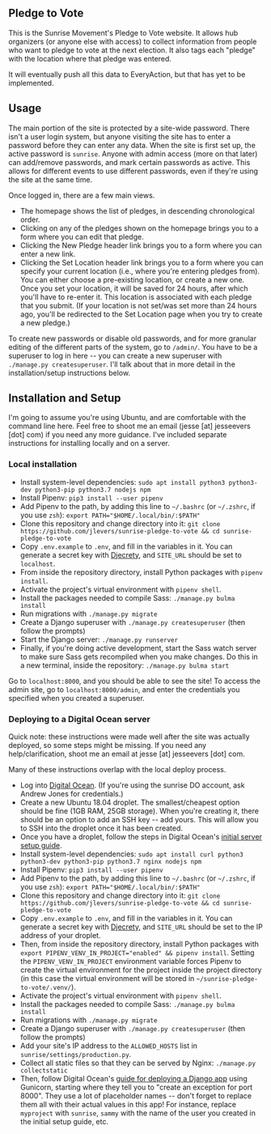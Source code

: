 Pledge to Vote
--------------

This is the Sunrise Movement's Pledge to Vote website. It allows hub organizers (or anyone else with access) to collect information from people who want to pledge to vote at the next election. It also tags each "pledge" with the location where that pledge was entered.

It will eventually push all this data to EveryAction, but that has yet to be implemented.

## Usage
The main portion of the site is protected by a site-wide password. There isn't a user login system, but anyone visiting the site has to enter a password before they can enter any data. When the site is first set up, the active password is `sunrise`. Anyone with admin access (more on that later) can add/remove passwords, and mark certain passwords as active. This allows for different events to use different passwords, even if they're using the site at the same time.

Once logged in, there are a few main views.
* The homepage shows the list of pledges, in descending chronological order.
* Clicking on any of the pledges shown on the homepage brings you to a form where you can edit that pledge.
* Clicking the New Pledge header link brings you to a form where you can enter a new link.
* Clicking the Set Location header link brings you to a form where you can specify your current location (i.e., where you're entering pledges from). You can either choose a pre-existing location, or create a new one. Once you set your location, it will be saved for 24 hours, after which you'll have to re-enter it. This location is associated with each pledge that you submit. (If your location is not set/was set more than 24 hours ago, you'll be redirected to the Set Location page when you try to create a new pledge.)

To create new passwords or disable old passwords, and for more granular editing of the different parts of the system, go to `/admin/`. You have to be a superuser to log in here -- you can create a new superuser with `./manage.py createsuperuser`. I'll talk about that in more detail in the installation/setup instructions below.


## Installation and Setup

I'm going to assume you're using Ubuntu, and are comfortable with the command line here. Feel free to shoot me an email (jesse [at] jesseevers [dot] com) if you need any more guidance. I've included separate instructions for installing locally and on a server.

### Local installation

* Install system-level dependencies: `sudo apt install python3 python3-dev python3-pip python3.7 nodejs npm`
* Install Pipenv: `pip3 install --user pipenv`
* Add Pipenv to the path, by adding this line to `~/.bashrc` (or `~/.zshrc`, if you use `zsh`): `export PATH="$HOME/.local/bin/:$PATH"`
* Clone this repository and change directory into it: `git clone https://github.com/jlevers/sunrise-pledge-to-vote && cd sunrise-pledge-to-vote`
* Copy `.env.example` to `.env`, and fill in the variables in it. You can generate a secret key with [Djecrety](https://djecrety.ir/), and `SITE_URL` should be set to `localhost`.
* From inside the repository directory, install Python packages with `pipenv install`.
* Activate the project's virtual environment with `pipenv shell`.
* Install the packages needed to compile Sass: `./manage.py bulma install`
* Run migrations with `./manage.py migrate`
* Create a Django superuser with `./manage.py createsuperuser` (then follow the prompts)
* Start the Django server: `./manage.py runserver`
* Finally, if you're doing active development, start the Sass watch server to make sure Sass gets recompiled when you make changes. Do this in a new terminal, inside the repository: `./manage.py bulma start`

Go to `localhost:8000`, and you should be able to see the site! To access the admin site, go to `localhost:8000/admin`, and enter the credentials you specified when you created a superuser.


### Deploying to a Digital Ocean server

Quick note: these instructions were made well after the site was actually deployed, so some steps might be missing. If you need any help/clarification, shoot me an email at jesse [at] jesseevers [dot] com.

Many of these instructions overlap with the local deploy process.

* Log into [Digital Ocean](https://digitalocean.com). (If you're using the sunrise DO account, ask Andrew Jones for credentials.)
* Create a new Ubuntu 18.04 droplet. The smallest/cheapest option should be fine (1GB RAM, 25GB storage). When you're creating it, there should be an option to add an SSH key -- add yours. This will allow you to SSH into the droplet once it has been created.
* Once you have a droplet, follow the steps in Digital Ocean's [initial server setup guide](https://www.digitalocean.com/community/tutorials/initial-server-setup-with-ubuntu-18-04).
* Install system-level dependencies: `sudo apt install curl python3 python3-dev python3-pip python3.7 nginx nodejs npm`
* Install Pipenv: `pip3 install --user pipenv`
* Add Pipenv to the path, by adding this line to `~/.bashrc` (or `~/.zshrc`, if you use `zsh`): `export PATH="$HOME/.local/bin/:$PATH"`
* Clone this repository and change directory into it: `git clone https://github.com/jlevers/sunrise-pledge-to-vote && cd sunrise-pledge-to-vote`
* Copy `.env.example` to `.env`, and fill in the variables in it. You can generate a secret key with [Djecrety](https://djecrety.ir/), and `SITE_URL` should be set to the IP address of your droplet.
* Then, from inside the repository directory, install Python packages with `export PIPENV_VENV_IN_PROJECT="enabled" && pipenv install`. Setting the `PIPENV_VENV_IN_PROJECT` environment variable forces Pipenv to create the virtual environment for the project inside the project directory (in this case the virtual environment will be stored in `~/sunrise-pledge-to-vote/.venv/`).
* Activate the project's virtual environment with `pipenv shell`.
* Install the packages needed to compile Sass: `./manage.py bulma install`
* Run migrations with `./manage.py migrate`
* Create a Django superuser with `./manage.py createsuperuser` (then follow the prompts)
* Add your site's IP address to the `ALLOWED_HOSTS` list in `sunrise/settings/production.py`.
* Collect all static files so that they can be served by Nginx: `./manage.py collectstatic`
* Then, follow Digital Ocean's [guide for deploying a Django app](https://www.digitalocean.com/community/tutorials/how-to-set-up-django-with-postgres-nginx-and-gunicorn-on-ubuntu-18-04) using Gunicorn, starting where they tell you to "create an exception for port 8000". They use a lot of placeholder names -- don't forget to replace them all with their actual values in this app! For instance, replace `myproject` with `sunrise`, `sammy` with the name of the user you created in the initial setup guide, etc.